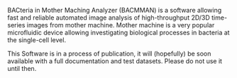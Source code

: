 BACteria in Mother Maching Analyzer (BACMMAN) is a software allowing fast and reliable automated image analysis of high-throughput 2D/3D time-series images from mother machine. Mother machine is a very popular microfluidic device allowing investigating biological processes in bacteria at the single-cell level.

This Software is in a process of publication, it will (hopefully) be soon available with a full documentation and test datasets. Please do not use it until then. 
